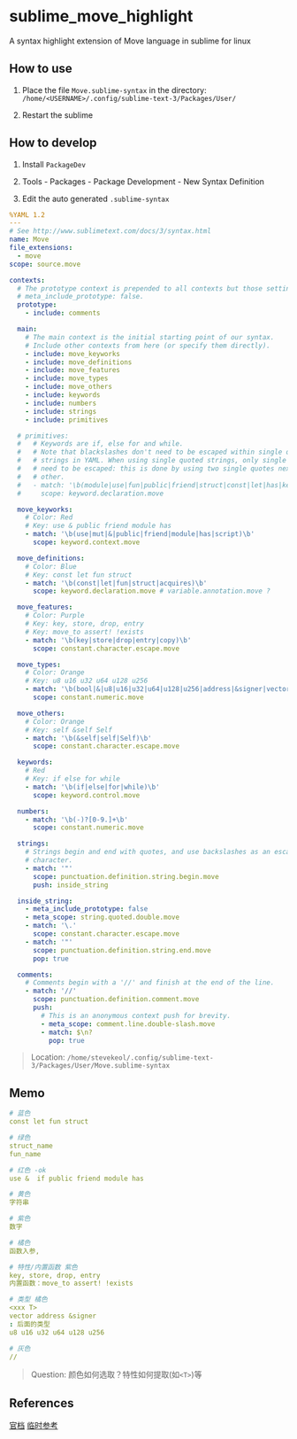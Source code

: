 # sublime_move_highlight
A syntax highlight extension of Move language in sublime for linux

## How to use

1. Place the file `Move.sublime-syntax` in the directory: `/home/<USERNAME>/.config/sublime-text-3/Packages/User/`

2. Restart the sublime


## How to develop

1. Install `PackageDev`

2. Tools - Packages - Package Development - New Syntax Definition

3. Edit the auto generated `.sublime-syntax`

```yaml title=".sublime-syntax"
%YAML 1.2
---
# See http://www.sublimetext.com/docs/3/syntax.html
name: Move
file_extensions:
  - move
scope: source.move

contexts:
  # The prototype context is prepended to all contexts but those setting
  # meta_include_prototype: false.
  prototype:
    - include: comments

  main:
    # The main context is the initial starting point of our syntax.
    # Include other contexts from here (or specify them directly).
    - include: move_keyworks
    - include: move_definitions
    - include: move_features
    - include: move_types
    - include: move_others
    - include: keywords
    - include: numbers
    - include: strings
    - include: primitives

  # primitives:
  #   # Keywords are if, else for and while.
  #   # Note that blackslashes don't need to be escaped within single quoted
  #   # strings in YAML. When using single quoted strings, only single quotes
  #   # need to be escaped: this is done by using two single quotes next to each
  #   # other.
  #   - match: '\b(module|use|fun|public|friend|struct|const|let|has|key|store|drop)\b'
  #     scope: keyword.declaration.move

  move_keyworks:
    # Color: Red
    # Key: use & public friend module has
    - match: '\b(use|mut|&|public|friend|module|has|script)\b'
      scope: keyword.context.move

  move_definitions:
    # Color: Blue
    # Key: const let fun struct
    - match: '\b(const|let|fun|struct|acquires)\b'
      scope: keyword.declaration.move # variable.annotation.move ?

  move_features:
    # Color: Purple
    # Key: key, store, drop, entry
    # Key: move_to assert! !exists
    - match: '\b(key|store|drop|entry|copy)\b'
      scope: constant.character.escape.move

  move_types:
    # Color: Orange
    # Key: u8 u16 u32 u64 u128 u256
    - match: '\b(bool|&|u8|u16|u32|u64|u128|u256|address|&signer|vector|signer|true|false)\b'
      scope: constant.numeric.move

  move_others:
    # Color: Orange
    # Key: self &self Self
    - match: '\b(&self|self|Self)\b'
      scope: constant.character.escape.move

  keywords:
    # Red
    # Key: if else for while
    - match: '\b(if|else|for|while)\b'
      scope: keyword.control.move

  numbers:
    - match: '\b(-)?[0-9.]+\b'
      scope: constant.numeric.move

  strings:
    # Strings begin and end with quotes, and use backslashes as an escape
    # character.
    - match: '"'
      scope: punctuation.definition.string.begin.move
      push: inside_string

  inside_string:
    - meta_include_prototype: false
    - meta_scope: string.quoted.double.move
    - match: '\.'
      scope: constant.character.escape.move
    - match: '"'
      scope: punctuation.definition.string.end.move
      pop: true

  comments:
    # Comments begin with a '//' and finish at the end of the line.
    - match: '//'
      scope: punctuation.definition.comment.move
      push:
        # This is an anonymous context push for brevity.
        - meta_scope: comment.line.double-slash.move
        - match: $\n?
          pop: true

```

> Location: `/home/stevekeol/.config/sublime-text-3/Packages/User/Move.sublime-syntax`

## Memo
```yaml title="配色设计草案"
# 蓝色
const let fun struct

# 绿色
struct_name 
fun_name

# 红色 -ok
use &  if public friend module has

# 黄色
字符串

# 紫色
数字

# 橘色
函数入参, 

# 特性/内置函数 紫色
key, store, drop, entry
内置函数：move_to assert! !exists

# 类型 橘色
<xxx T>
vector address &signer
: 后面的类型
u8 u16 u32 u64 u128 u256

# 灰色
//
```
> Question: 颜色如何选取？特性如何提取(如`<T>`)等

## References
[官档](http://www.sublimetext.com/docs/syntax.html)
[临时参考](https://www.jianshu.com/p/6c21df66be72)